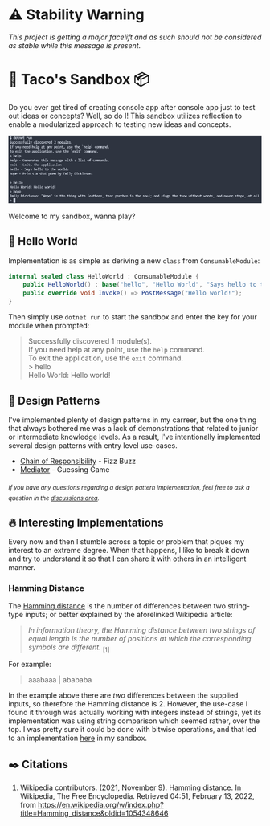 # ⚠️ Stability Warning
*This project is getting a major facelift and as such should not be considered as stable while this message is present.*

# 🌮 Taco's Sandbox 📦
Do you ever get tired of creating console app after console app just to test out ideas or concepts? Well, so do I! This sandbox utilizes reflection to enable a modularized approach to testing new ideas and concepts.

[![Example of runtime execution.](images/screenshot.jpg)](images/screenshot.jpg)

Welcome to my sandbox, wanna play?

## 👋 Hello World

Implementation is as simple as deriving a new `class` from `ConsumableModule`:

```cs
internal sealed class HelloWorld : ConsumableModule {
    public HelloWorld() : base("hello", "Hello World", "Says hello to the world.") { }
    public override void Invoke() => PostMessage("Hello world!");
}
```

Then simply use `dotnet run` to start the sandbox and enter the key for your module when prompted:

> Successfully discovered 1 module(s).<br/>
> If you need help at any point, use the `help` command.<br/>
> To exit the application, use the `exit` command.<br/>
> \> hello<br/>
> Hello World: Hello world!

## 🎨 Design Patterns
I've implemented plenty of design patterns in my carreer, but the one thing that always bothered me was a lack of demonstrations that related to junior or intermediate knowledge levels. As a result, I've intentionally implemented several design patterns with entry level use-cases.

- [Chain of Responsibility](../../tree/main/modules/personal/design-patterns/chain-of-responsibility) - Fizz Buzz
- [Mediator](../../tree/main/modules/personal/design-patterns/mediator) - Guessing Game

<sub>*If you have any questions regarding a design pattern implementation, feel free to ask a question in the [discussions area](https://github.com/tacosontitan/sandbox/discussions/categories/q-a).*</sub>

## 🔥 Interesting Implementations
Every now and then I stumble across a topic or problem that piques my interest to an extreme degree. When that happens, I like to break it down and try to understand it so that I can share it with others in an intelligent manner.

### Hamming Distance
The [Hamming distance](https://en.wikipedia.org/wiki/Hamming_distance) is the number of differences between two string-type inputs; or better explained by the aforelinked Wikipedia article:

> *In information theory, the Hamming distance between two strings of equal length is the number of positions at which the corresponding symbols are different.* <sub>[1]</sub>

For example:

> aaabaaa | abababa

In the example above there are *two* differences between the supplied inputs, so therefore the Hamming distance is 2. However, the use-case I found it through was actually working with integers instead of strings, yet its implementation was using string comparison which seemed rather, over the top. I was pretty sure it could be done with bitwise operations, and that led to an implementation [here](modules/personal//HammingDistance.cs) in my sandbox.

## ✒️ Citations
1. Wikipedia contributors. (2021, November 9). Hamming distance. In Wikipedia, The Free Encyclopedia. Retrieved 04:51, February 13, 2022, from https://en.wikipedia.org/w/index.php?title=Hamming_distance&oldid=1054348646
